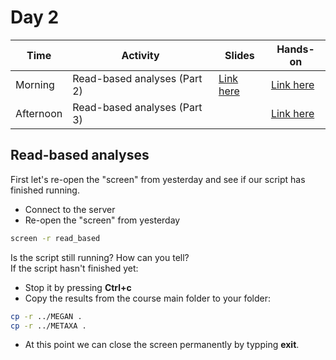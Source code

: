 # Day 2

| Time      | Activity                      | Slides                                 | Hands-on                          |
|-----------|-------------------------------|----------------------------------------|-----------------------------------|
| Morning   | Read-based analyses (Part 2)  | [Link here](read-based-analyses-2.pdf) | [Link here](#read-based-analyses) |
| Afternoon | Read-based analyses (Part 3)  |                                        | [Link here](#read-based-analyses) |

## Read-based analyses

First let's re-open the "screen" from yesterday and see if our script has finished running.

- Connect to the server
- Re-open the "screen" from yesterday

```bash
screen -r read_based
```

Is the script still running? How can you tell?  
If the script hasn't finished yet:
- Stop it by pressing **Ctrl+c**
- Copy the results from the course main folder to your folder:

```bash
cp -r ../MEGAN .
cp -r ../METAXA .
```

- At this point we can close the screen permanently by typping **exit**.  
